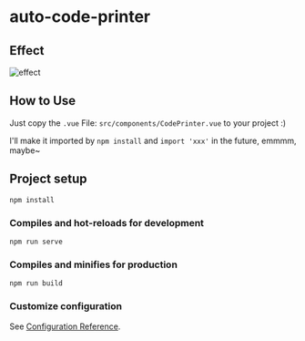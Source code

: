 # auto-code-printer

## Effect
![effect](https://tva1.sinaimg.cn/large/0081Kckwgy1gk7w0gc19qg30ae04etyd.gif)

## How to Use

Just copy the `.vue` File: `src/components/CodePrinter.vue` to your project :)

I'll make it imported by `npm install` and `import 'xxx'` in the future, emmmm, maybe~

## Project setup
```
npm install
```

### Compiles and hot-reloads for development
```
npm run serve
```

### Compiles and minifies for production
```
npm run build
```

### Customize configuration
See [Configuration Reference](https://cli.vuejs.org/config/).
